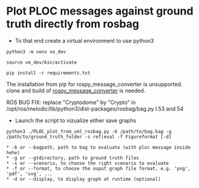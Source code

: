 # Plot PLOC messages against ground truth directly from rosbag

* To that end create a virtual environment to use python3

`python3 -m venv ve_dev`

`source ve_dev/bin/activate`

`pip install -r requirements.txt`

The installation from pip for rospy_message_converter is unsupported.
clone and build of [rospy_message_converter](https://github.com/uos/rospy_message_converter) is needed.

ROS BUG FIX:
replace "Cryptodome" by "Crypto" in /opt/ros/melodic/lib/python3/dist-packages/rosbag/bag.py l.53 and 54

* Launch the script to vizualize either save graphs

`python3 ./PLOC_plot_from_xml_rosbag.py -b /path/to/bag.bag -g /path/to/ground_truth_folder -s ref|eval -f Figureformat [-d]`

    * -b or --bagpath, path to bag to evaluate (with ploc message inside hehe)
    * -g or --gtdirectory, path to ground truth files
    * -s or --scenario, to choose the right scenario to evaluate
    * -f or --format, to choose the ouput graph file format, e.g. 'png', 'pdf', 'svg', ...
    * -d or --display, to display graph at runtime (optional)
